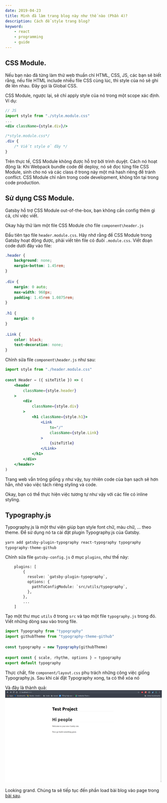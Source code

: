 ```yaml
---
date: 2019-04-23
title: Mình đã làm trang blog này như thế nào (Phần 4)?
description: Cách để style trang blog?
keyword:
    - react
    - programming
    - guide
---
```



## CSS Module.
Nếu bạn nào đã từng làm thử web thuần chỉ HTML, CSS, JS, các bạn sẽ biết rằng, nếu file HTML include nhiều file CSS cùng lúc, thì style của nó sẽ ghi đè lên nhau. Đây gọi là Global CSS.

CSS Module, ngược lại, sẽ chỉ apply style của nó trong một scope xác định. Ví dụ:
```jsx
// JS
import style from "./style.module.css"
...
<div className={style.div}/>
```

```css
/*style.module.css*/
.div {
    /* Viết style ở đây */
}

```

Trên thực tế, CSS Module không được hỗ trợ bởi trình duyệt. Cách nó hoạt động là: Khi Webpack bundle code để deploy, nó sẽ đọc từng file CSS Module, sinh cho nó và các class ở trong này một mã hash riêng để tránh conflict. CSS Module chỉ nằm trong code development, không tồn tại trong code production.

## Sử dụng CSS Module.
Gatsby hỗ trợ CSS Module out-of-the-box, bạn không cần config thêm gì cả, chỉ việc viết.

Okay hãy thử làm một file CSS Module cho file `component\header.js`

Đầu tiên tạo file `header.module.css`. Hãy nhớ rằng để CSS Module trong Gatsby hoạt động được, phải viết tên file có đuôi `.module.css`. Viết đoạn code dưới đây vào file:
```css
.header {
    background: none;
    margin-bottom: 1.45rem;
}

.div {
    margin: 0 auto;
    max-width: 960px;
    padding: 1.45rem 1.0875rem;
}

.h1 {
    margin: 0
}

.Link {
    color: black;
    text-decoration: none;
}
```

Chỉnh sửa file `component\header.js` như sau:
```jsx
import style from "./header.module.css"

const Header = ({ siteTitle }) => (
    <header
        className={style.header}
    >
        <div
            className={style.div}
        >
            <h1 className={style.h1}>
                <Link
                    to="/"
                    className={style.Link}
                >
                    {siteTitle}
                </Link>
            </h1>
        </div>
    </header>
)
```

Trang web vẫn trông giống y như vậy, tuy nhiên code của bạn sạch sẽ hơn hẳn, nhờ vào việc tách riêng styling và code.

Okay, bạn có thể thực hiện việc tương tự như vậy với các file có inline styling.

## Typography.js
Typography.js là một thư viện giúp bạn style font chữ, màu chữ, ... theo theme. Để sử dụng nó ta cài đặt plugin Typography.js của Gatsby.

`yarn add gatsby-plugin-typography react-typography typography typography-theme-github`

Chỉnh sửa file `gatsby-config.js` ở mục `plugins`, như thế này:
```json5
    plugins: [
        {
          resolve: `gatsby-plugin-typography`,
          options: {
            pathToConfigModule: `src/utils/typography`,
          },
        },
        ...
    ]
```

Tạo một thư mục `utils` ở trong `src` và tạo một file `typography.js` trong đó. Viết những dòng sau vào trong file.
```js
import Typography from "typography"
import githubTheme from "typography-theme-github"

const typography = new Typography(githubTheme)

export const { scale, rhythm, options } = typography
export default typography
```

Thực chất, file `component/layout.css` phụ trách những công việc giống Typography.js. Sau khi cài đặt Typography xong, ta có thể xóa nó

Và đây là thành quả:
![site](site.png)

Looking grand. Chúng ta sẽ tiếp tục đến phần load bài blog vào page trong [bài sau](/blog-guide-5).